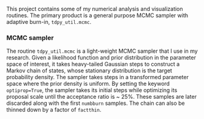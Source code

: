 This project contains some of my numerical analysis and visualization routines. The primary product is a general purpose MCMC sampler with adaptive burn-in, `tdpy_util.mcmc`.

### MCMC sampler
The routine `tdpy_util.mcmc` is a light-weight MCMC sampler that I use in my research. Given a likelihood function and prior distribution in the parameter space of interest, it takes heavy-tailed Gaussian steps to construct a Markov chain of states, whose stationary distribution is the target probability density. The sampler takes steps in a transformed parameter space where the prior density is uniform. By setting the keyword `optiprop=True`, the sampler takes its initial steps while optimizing its proposal scale until the acceptance ratio is ~ 25%. These samples are later discarded along with the first `numbburn` samples. The chain can also be thinned down by a factor of `factthin`. 
